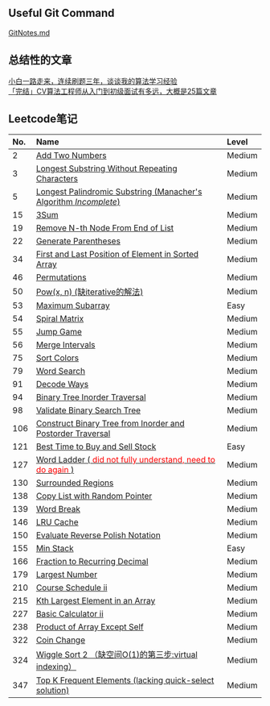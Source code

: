 ## Useful Git Command
[GitNotes.md](GitNotes.md)

## 总结性的文章
[小白一路走来，连续刷题三年，谈谈我的算法学习经验](https://juejin.im/post/5cf5d203e51d45590a445afd)\
[「完结」CV算法工程师从入门到初级面试有多远，大概是25篇文章](https://www.toutiao.com/a6695518937334940174/)

## Leetcode笔记

|No.   | Name  | Level |
|:---  | :---  |:--- |
| 2 | [Add Two Numbers](notes/2_Add_Two_Numbers.md) | Medium |
|3 | [Longest Substring Without Repeating Characters](notes/3_LongestSubstringWithoutRepeatingCharacters.md) | Medium |
| 5 | [Longest Palindromic Substring (Manacher's Algorithm _Incomplete_)](notes/5_LongestPalindromicSubstring.md) | Medium | 
| 15 | [3Sum](notes/15_3Sum.md) | Medium |
|19 | [Remove N-th Node From End of List](notes/19_Remove_Nth_Node_From_End_of_List.md) | Medium |
| 22 | [Generate Parentheses](notes/22_GenerateParentheses.md) | Medium |
| 34 | [First and Last Position of Element in Sorted Array](notes/34_First_and_Last_Position_of_Element_in_Sorted_Array.md) | Medium |
| 46 | [Permutations](notes/46_Permutations.md) | Medium |
| 50 | [Pow(x, n) (缺iterative的解法)](notes/50_Pow_x_n.md) | Medium |
| 53 | [Maximum Subarray](notes/53_Maximum_Subarray.md) | Easy |
| 54 | [Spiral Matrix](notes/54_Spiral_Matrix.md) | Medium |
| 55 | [Jump Game](notes/55_Jump_Game.md) | Medium |
| 56 | [Merge Intervals](notes/56_Merge_Intervals.md) | Medium |
| 75 | [Sort Colors](notes/75_SortColors.md) | Medium |
| 79 | [Word Search](notes/79_Word_Search.md) | Medium | 
| 91 | [Decode Ways](notes/91_DecodeWays.md) | Medium |
| 94 | [Binary Tree Inorder Traversal](notes/94_BinaryTreeInorderTraversal.md) | Medium | 
| 98 | [Validate Binary Search Tree](notes/98_ValidateBinarySearchTree.md) | Medium | 
| 106 | [Construct Binary Tree from Inorder and Postorder Traversal](notes/106_ConstructBinaryTreefromInorderandPostorderTraversal.md) | Medium |
| 121 | [Best Time to Buy and Sell Stock](notes/121_Best_Time_to_Buy_and_Sell_Stock.md) | Easy |
| 127 | [Word Ladder (<font color="red"> did not fully understand, need to do again </font>)](notes/127_WordLadder.md) | Medium |
| 130 | [Surrounded Regions](notes/130_SurroundedRegions.md) | Medium |
| 138 | [Copy List with Random Pointer](notes/138_CopyListwithRandomPointer.md) | Medium |
|139 | [Word Break](notes/139_Word_Break.md) | Medium |
|146 | [LRU Cache](notes/146_LRU_Cache.md) | Medium |
|150 | [Evaluate Reverse Polish Notation](notes/150_Evaluate_Reverse_Polish_Notation.md) | Medium |
|155 | [Min Stack](notes/155_Min_Stack.md) | Easy |
| 166 | [Fraction to Recurring Decimal](notes/166_FractiontoRecurringDecimal.md) | Medium |
| 179 | [Largest Number](notes/179_LargestNumber.md) | Medium |
|210 | [Course Schedule ii](notes/210_Course_Schedule_2.md) | Medium |
| 215 | [Kth Largest Element in an Array](notes/215_KthLargestElementInAnArray.md) | Medium |
|227 | [Basic Calculator ii](notes/227_Basic_Calculator_2.md) | Medium |
|238 | [Product of Array Except Self](notes/238_Product_of_Array_Except_Self.md) | Medium |
|322 | [Coin Change](notes/322_Coin_Change.md) | Medium |
| 324 | [Wiggle Sort 2 （缺空间O(1)的第三步:virtual indexing）](notes/324_WiggleSort2.md) | Medium |
| 347 | [Top K Frequent Elements (lacking quick-select solution)](notes/347_TopKFrequentElements.md) | Medium | 
